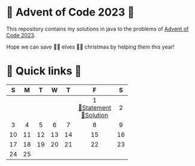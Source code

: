 # 🎅 Advent of Code 2023 🤶

This repository contains my solutions in java to the problems of [Advent of Code 2023](https://adventofcode.com/2023).

Hope we can save 🧝‍♀️ elves 🧝‍♂️ christmas by helping them this year!

# 🎄 Quick links 🎄

| S 	                    | M 	                    | T 	                    | W 	                    | T 	                    | F 	                    | S 	                    |
|:-:	                    |:-:	                    |:-:	                    |:-:	                    |:-:	                    |:-:	                    |:-:	                    |
||||||1<br/>[📜Statement](https://adventofcode.com/2023/day/1)<br/>[🚀Solution](java/src/main/java/fr/rk/aoc/challenge/Day1.java)|2
|3|4|5|6|7|8|9
|10|11|12|13|14|15|16
|17|18|19|20|21|22|23
|24|25|||||